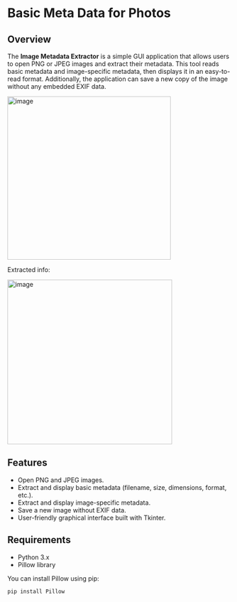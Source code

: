 # Basic Meta Data for Photos

## Overview

The **Image Metadata Extractor** is a simple GUI application that allows users to open PNG or JPEG images and extract their metadata. This tool reads basic metadata and image-specific metadata, then displays it in an easy-to-read format. Additionally, the application can save a new copy of the image without any embedded EXIF data.


<img width="368" alt="image" src="https://github.com/user-attachments/assets/e2a5485d-4bf3-4f37-8913-4d57104e20f1">


Extracted info:


<img width="371" alt="image" src="https://github.com/user-attachments/assets/6dba804d-99f7-445a-97d6-39aac3d5737d">

## Features

- Open PNG and JPEG images.
- Extract and display basic metadata (filename, size, dimensions, format, etc.).
- Extract and display image-specific metadata.
- Save a new image without EXIF data.
- User-friendly graphical interface built with Tkinter.

## Requirements

- Python 3.x
- Pillow library

You can install Pillow using pip:

```bash
pip install Pillow

